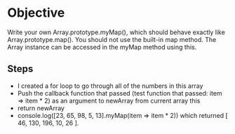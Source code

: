 # Objective 
Write your own Array.prototype.myMap(), which should behave exactly like Array.prototype.map(). You should not use the built-in map method. The Array instance can be accessed in the myMap method using this.

## Steps
- I created a for loop to go through all of the numbers in this array
- Push the callback function that passed (test function that passed: item => item * 2) as an argument to newArray from current array this
- return newArray
- console.log([23, 65, 98, 5, 13].myMap(item => item * 2)) which returned [ 46, 130, 196, 10, 26 ].
